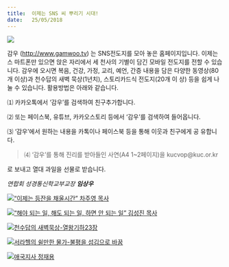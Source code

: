 ```yaml
---
title:  이제는 SNS 씨 뿌리기 시대!
date:   25/05/2018
---
```


[![](https://user-images.githubusercontent.com/10376491/39957008-0b3fa6dc-55b1-11e8-9f37-e5d8d6ffcbb3.jpg)](http://gamwoo.tv/)

감우 (http://www.gamwoo.tv) 는 SNS전도지를 모아 놓은 홈페이지입니다. 이제는 스
마트폰만 있으면 앉은 자리에서 세 천사의 기별이 담긴 모바일 전도지를 전할 수
있습니다. 감우에 오시면 복음, 건강, 가정, 교리, 예언, 간증 내용을 담은 다양한
동영상(80개 이상)과 천수답의 새벽 묵상(1년치), 스토리카드식 전도지(20개 이
상) 등을 쉽게 나눌 수 있습니다. 활용방법은 아래와 같습니다.

⑴ 카카오톡에서 ‘감우’를 검색하여 친구추가합니다.

⑵ 또는 페이스북, 유튜브, 카카오스토리 등에서 ‘감우’를 검색하여 들어옵니다.

⑶ ‘감우’에서 원하는 내용을 카톡이나 페이스북 등을 통해 이웃과 친구에게 공
유합니다.

> <p></p>
> ⑷ ‘감우’를 통해 진리를 받아들인 사연(A4 1~2페이지)을 kucvop@kuc.or.kr
로 보내고 열대 과일을 선물로 받습니다.

_연합회 성경통신학교부교장 **임상우**_

[![“이제는 등잔을 채울시간” 차주영 목사](https://user-images.githubusercontent.com/10376491/39957003-0add4bae-55b1-11e8-909f-e957f7a8af08.jpg)](http://gamwoo.tv/cha6/)

[![“해야 되는 일, 해도 되는 일, 하면 안 되는 일” 김성진 목사](https://user-images.githubusercontent.com/10376491/39957004-0af2cf56-55b1-11e8-9816-4d1eb6f3c435.jpg)](http://gamwoo.tv/saturday-church-7/)

[![천수답의 새벽묵상-열왕기하23장](https://user-images.githubusercontent.com/10376491/39957005-0b090aaa-55b1-11e8-9b21-ac73470082bb.jpg)](http://gamwoo.tv/천수답의-새벽묵상-열왕기하23장/)

[![서라헬의 쉴만한 물가-불평을 섬김으로 바꿈](https://user-images.githubusercontent.com/10376491/39957006-0b1b42ec-55b1-11e8-90ab-20a8343e9e6f.jpg)](http://gamwoo.tv/서라헬의-쉴만한-물가-불평을-섬김으로-바꿈/)

[![애국지사 정재용](https://user-images.githubusercontent.com/10376491/39957007-0b2e1660-55b1-11e8-833a-1239c2525b6f.jpg)](http://gamwoo.tv/kor/)
